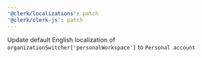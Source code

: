 ```yaml
---
'@clerk/localizations': patch
'@clerk/clerk-js': patch
---
```


Update default English localization of `organizationSwitcher['personalWorkspace']` to `Personal account`
